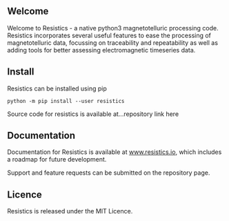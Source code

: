 ## Welcome

Welcome to Resistics - a native python3 magnetotelluric processing code. Resistics incorporates several useful features to ease the processing of magnetotelluric data, focussing on traceability and repeatability as well as adding tools for better assessing electromagnetic timeseries data.

## Install

Resistics can be installed using pip

```
python -m pip install --user resistics
```

Source code for resistics is available at...repository link here

## Documentation

Documentation for Resistics is available at www.resistics.io, which includes a roadmap for future development. 

Support and feature requests can be submitted on the repository page.

## Licence

Resistics is released under the MIT Licence. 

